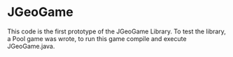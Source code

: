 # JGeoGame


This code is the first prototype of the JGeoGame Library.
To test the library, a Pool game was wrote, to run this game compile and execute JGeoGame.java.
